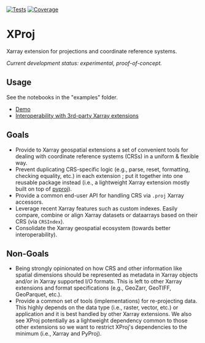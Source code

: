 [![Tests](https://github.com/benbovy/xproj/actions/workflows/test.yml/badge.svg?branch=main&event=push)](https://github.com/benbovy/xproj/actions/test.yml?query=branch%3Amain+event%3Apush)
[![Coverage](https://codecov.io/gh/benbovy/xproj/branch/main/graph/badge.svg)](https://app.codecov.io/gh/benbovy/xproj?branch=main)

# XProj

Xarray extension for projections and coordinate reference systems.

*Current development status: experimental, proof-of-concept.*

## Usage

See the notebooks in the "examples" folder.

- [Demo](https://nbviewer.org/github/benbovy/xproj/blob/main/examples/demo.ipynb)
- [Interoperability with 3rd-party Xarray extensions](https://nbviewer.org/github/benbovy/xproj/blob/main/examples/xarray_geo_extensions.ipynb)

## Goals

- Provide to Xarray geospatial extensions a set of convenient tools for dealing
  with coordinate reference systems (CRSs) in a uniform & flexible way.
- Prevent duplicating CRS-specific logic (e.g., parse, reset, formatting,
  checking equality, etc.) in each extension ; put it together into one reusable
  package instead (i.e., a lightweight Xarray extension mostly built on top of
  [pyproj](https://pyproj4.github.io/pyproj/stable/)).
- Provide a common end-user API for handling CRS via `.proj` Xarray accessors.
- Leverage recent Xarray features such as custom indexes. Easily compare,
  combine or align Xarray datasets or dataarrays based on their CRS (via
  `CRSIndex`).
- Consolidate the Xarray geospatial ecosystem (towards better interoperability).

## Non-Goals

- Being strongly opinionated on how CRS and other information like spatial
  dimensions should be represented as metadata in Xarray objects and/or in
  Xarray supported I/O formats. This is left to other Xarray extensions and
  format specifications (e.g., GeoZarr, GeoTIFF, GeoParquet, etc.).
- Provide a common set of tools (implementations) for re-projecting data. This
  highly depends on the data type (i.e., raster, vector, etc.) or application
  and it is best handled by other Xarray extensions. We also see XProj
  potentially as a lightweight dependency common to those other extensions so we
  want to restrict XProj's dependencies to the minimum (i.e., Xarray and
  PyProj).
